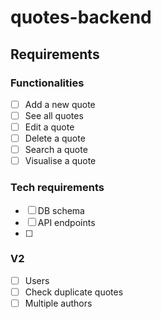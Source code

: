 # quotes-backend

## Requirements

### Functionalities

-[ ] Add a new quote
-[ ] See all quotes
-[ ] Edit a quote
-[ ] Delete a quote
-[ ] Search a quote
-[ ] Visualise a quote

### Tech requirements

-[ ] DB schema
-[ ] API endpoints
-[ ] 

### V2

-[ ] Users
-[ ] Check duplicate quotes
-[ ] Multiple authors